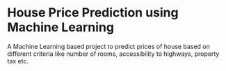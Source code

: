 # House Price Prediction using Machine Learning

A Machine Learning based project to predict prices of house based on different criteria like
number of rooms, accessibility to highways, property tax etc.

